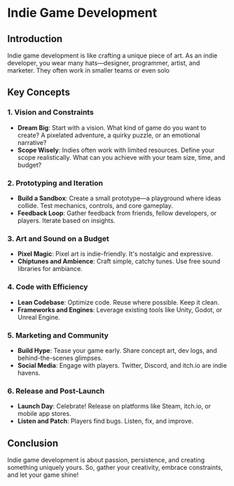 # Indie Game Development
## Introduction
Indie game development is like crafting a unique piece of art. As an indie developer, you wear many hats—designer, programmer, artist, and marketer. They often work in smaller teams or even solo

## Key Concepts

### 1. **Vision and Constraints**
   - **Dream Big**: Start with a vision. What kind of game do you want to create? A pixelated adventure, a quirky puzzle, or an emotional narrative?
   - **Scope Wisely**: Indies often work with limited resources. Define your scope realistically. What can you achieve with your team size, time, and budget?

### 2. **Prototyping and Iteration**
   - **Build a Sandbox**: Create a small prototype—a playground where ideas collide. Test mechanics, controls, and core gameplay.
   - **Feedback Loop**: Gather feedback from friends, fellow developers, or players. Iterate based on insights.

### 3. **Art and Sound on a Budget**
   - **Pixel Magic**: Pixel art is indie-friendly. It's nostalgic and expressive.
   - **Chiptunes and Ambience**: Craft simple, catchy tunes. Use free sound libraries for ambiance.

### 4. **Code with Efficiency**
   - **Lean Codebase**: Optimize code. Reuse where possible. Keep it clean.
   - **Frameworks and Engines**: Leverage existing tools like Unity, Godot, or Unreal Engine.

### 5. **Marketing and Community**
   - **Build Hype**: Tease your game early. Share concept art, dev logs, and behind-the-scenes glimpses.
   - **Social Media**: Engage with players. Twitter, Discord, and itch.io are indie havens.

### 6. **Release and Post-Launch**
   - **Launch Day**: Celebrate! Release on platforms like Steam, itch.io, or mobile app stores.
   - **Listen and Patch**: Players find bugs. Listen, fix, and improve.

## Conclusion
Indie game development is about passion, persistence, and creating something uniquely yours. So, gather your creativity, embrace constraints, and let your game shine!